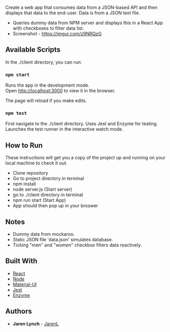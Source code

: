 Create a web app that consumes data from a JSON-based API and then displays that data to the end-user. Data is from a JSON text file. 

- Queries dummy data from NPM server and displays this in a React App with checkboxes to filter data list.
- Screenshot - https://imgur.com/z9NRQzG

## Available Scripts

In the ./client directory, you can run:

### `npm start`

Runs the app in the development mode.<br>
Open [http://localhost:3000](http://localhost:3000) to view it in the browser.

The page will reload if you make edits.<br>

### `npm test`

First navigate to the ./client directory. Uses Jest and Enzyme for testing. Launches the test runner in the interactive watch mode.<br>

## How to Run

These instructions will get you a copy of the project up and running on your local machine to check it out. 

- Clone repository
- Go to project directory in terminal
- npm install 
- node server.js (Start server)
- go to ./client directory in terminal
- npm run start (Start App)
- App should then pop up in your broswer

## Notes

- Dummy data from mockaroo.
- Static JSON file 'data.json' simulates database.
- Ticking "men" and "women" checkbox filters data reactively.

## Built With

* [React](https://reactjs.org/) 
* [Node](https://nodejs.org/en/)
* [Material-UI](https://material-ui.com/)
* [Jest](https://jestjs.io/en/)
* [Enzyme](https://github.com/airbnb/enzyme) 

## Authors

* **Jaren Lynch** - [JarenL](https://github.com/JarenL)
